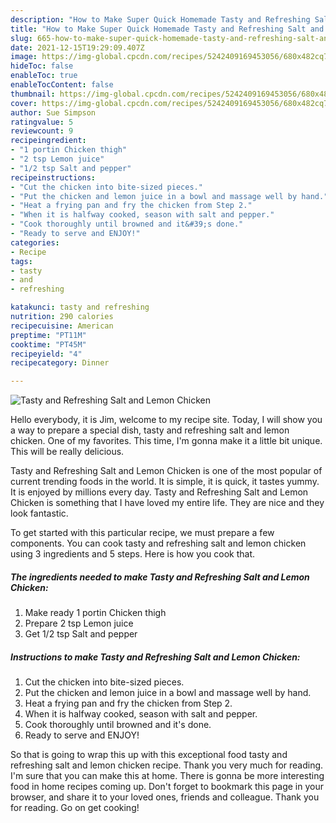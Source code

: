 ```yaml
---
description: "How to Make Super Quick Homemade Tasty and Refreshing Salt and Lemon Chicken"
title: "How to Make Super Quick Homemade Tasty and Refreshing Salt and Lemon Chicken"
slug: 665-how-to-make-super-quick-homemade-tasty-and-refreshing-salt-and-lemon-chicken
date: 2021-12-15T19:29:09.407Z
image: https://img-global.cpcdn.com/recipes/5242409169453056/680x482cq70/tasty-and-refreshing-salt-and-lemon-chicken-recipe-main-photo.jpg
hideToc: false
enableToc: true
enableTocContent: false
thumbnail: https://img-global.cpcdn.com/recipes/5242409169453056/680x482cq70/tasty-and-refreshing-salt-and-lemon-chicken-recipe-main-photo.jpg
cover: https://img-global.cpcdn.com/recipes/5242409169453056/680x482cq70/tasty-and-refreshing-salt-and-lemon-chicken-recipe-main-photo.jpg
author: Sue Simpson
ratingvalue: 5
reviewcount: 9
recipeingredient:
- "1 portin Chicken thigh"
- "2 tsp Lemon juice"
- "1/2 tsp Salt and pepper"
recipeinstructions:
- "Cut the chicken into bite-sized pieces."
- "Put the chicken and lemon juice in a bowl and massage well by hand."
- "Heat a frying pan and fry the chicken from Step 2."
- "When it is halfway cooked, season with salt and pepper."
- "Cook thoroughly until browned and it&#39;s done."
- "Ready to serve and ENJOY!"
categories:
- Recipe
tags:
- tasty
- and
- refreshing

katakunci: tasty and refreshing 
nutrition: 290 calories
recipecuisine: American
preptime: "PT11M"
cooktime: "PT45M"
recipeyield: "4"
recipecategory: Dinner

---
```



![Tasty and Refreshing Salt and Lemon Chicken](https://img-global.cpcdn.com/recipes/5242409169453056/680x482cq70/tasty-and-refreshing-salt-and-lemon-chicken-recipe-main-photo.jpg)

Hello everybody, it is Jim, welcome to my recipe site. Today, I will show you a way to prepare a special dish, tasty and refreshing salt and lemon chicken. One of my favorites. This time, I'm gonna make it a little bit unique. This will be really delicious.



Tasty and Refreshing Salt and Lemon Chicken is one of the most popular of current trending foods in the world. It is simple, it is quick, it tastes yummy. It is enjoyed by millions every day. Tasty and Refreshing Salt and Lemon Chicken is something that I have loved my entire life. They are nice and they look fantastic.


To get started with this particular recipe, we must prepare a few components. You can cook tasty and refreshing salt and lemon chicken using 3 ingredients and 5 steps. Here is how you cook that.

<!--inarticleads1-->

##### The ingredients needed to make Tasty and Refreshing Salt and Lemon Chicken:

1. Make ready 1 portin Chicken thigh
1. Prepare 2 tsp Lemon juice
1. Get 1/2 tsp Salt and pepper




<!--inarticleads2-->

##### Instructions to make Tasty and Refreshing Salt and Lemon Chicken:

1. Cut the chicken into bite-sized pieces.
1. Put the chicken and lemon juice in a bowl and massage well by hand.
1. Heat a frying pan and fry the chicken from Step 2.
1. When it is halfway cooked, season with salt and pepper.
1. Cook thoroughly until browned and it&#39;s done.
1. Ready to serve and ENJOY!



So that is going to wrap this up with this exceptional food tasty and refreshing salt and lemon chicken recipe. Thank you very much for reading. I'm sure that you can make this at home. There is gonna be more interesting food in home recipes coming up. Don't forget to bookmark this page in your browser, and share it to your loved ones, friends and colleague. Thank you for reading. Go on get cooking!
